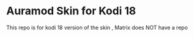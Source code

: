 # Auramod Skin for Kodi 18 

This repo is for kodi 18 version of the skin , Matrix does NOT have a repo 
